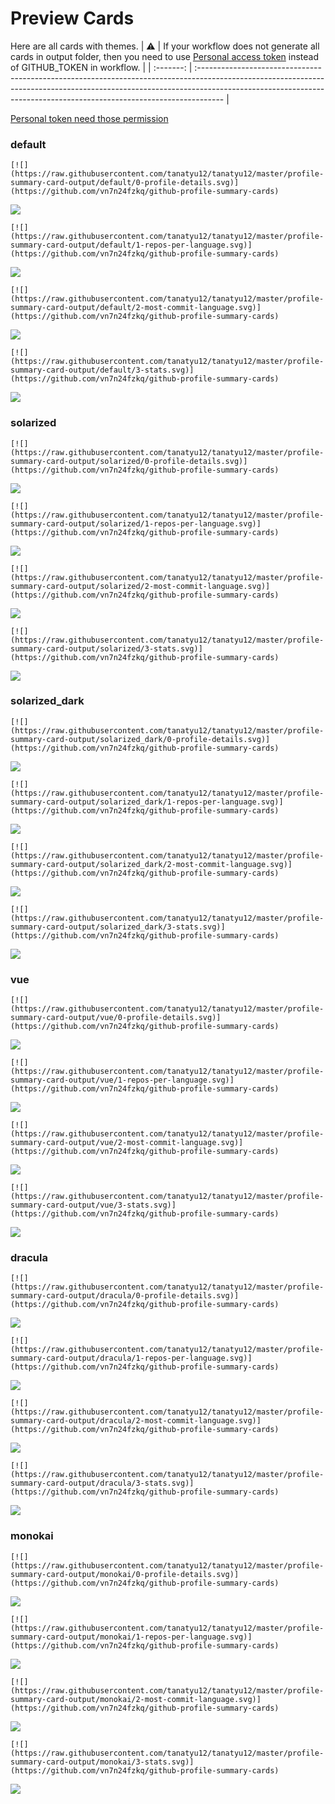 
# Preview Cards

Here are all cards with themes.
| :warning: | If your workflow does not generate all cards in output folder, then you need to use [Personal access token](https://docs.github.com/en/actions/configuring-and-managing-workflows/creating-and-storing-encrypted-secrets) instead of GITHUB_TOKEN in workflow. |
| :-------: | :------------------------------------------------------------------------------------------------------------------------------------------------------------------------------------------------------------------------------------------------ |

[Personal token need those permission](https://github.com/vn7n24fzkq/github-profile-summary-cards/wiki/Personal-access-token-permissions)


### default


```
[![](https://raw.githubusercontent.com/tanatyu12/tanatyu12/master/profile-summary-card-output/default/0-profile-details.svg)](https://github.com/vn7n24fzkq/github-profile-summary-cards)
```
![](https://raw.githubusercontent.com/tanatyu12/tanatyu12/master/profile-summary-card-output/default/0-profile-details.svg)


```
[![](https://raw.githubusercontent.com/tanatyu12/tanatyu12/master/profile-summary-card-output/default/1-repos-per-language.svg)](https://github.com/vn7n24fzkq/github-profile-summary-cards)
```
![](https://raw.githubusercontent.com/tanatyu12/tanatyu12/master/profile-summary-card-output/default/1-repos-per-language.svg)


```
[![](https://raw.githubusercontent.com/tanatyu12/tanatyu12/master/profile-summary-card-output/default/2-most-commit-language.svg)](https://github.com/vn7n24fzkq/github-profile-summary-cards)
```
![](https://raw.githubusercontent.com/tanatyu12/tanatyu12/master/profile-summary-card-output/default/2-most-commit-language.svg)


```
[![](https://raw.githubusercontent.com/tanatyu12/tanatyu12/master/profile-summary-card-output/default/3-stats.svg)](https://github.com/vn7n24fzkq/github-profile-summary-cards)
```
![](https://raw.githubusercontent.com/tanatyu12/tanatyu12/master/profile-summary-card-output/default/3-stats.svg)


### solarized


```
[![](https://raw.githubusercontent.com/tanatyu12/tanatyu12/master/profile-summary-card-output/solarized/0-profile-details.svg)](https://github.com/vn7n24fzkq/github-profile-summary-cards)
```
![](https://raw.githubusercontent.com/tanatyu12/tanatyu12/master/profile-summary-card-output/solarized/0-profile-details.svg)


```
[![](https://raw.githubusercontent.com/tanatyu12/tanatyu12/master/profile-summary-card-output/solarized/1-repos-per-language.svg)](https://github.com/vn7n24fzkq/github-profile-summary-cards)
```
![](https://raw.githubusercontent.com/tanatyu12/tanatyu12/master/profile-summary-card-output/solarized/1-repos-per-language.svg)


```
[![](https://raw.githubusercontent.com/tanatyu12/tanatyu12/master/profile-summary-card-output/solarized/2-most-commit-language.svg)](https://github.com/vn7n24fzkq/github-profile-summary-cards)
```
![](https://raw.githubusercontent.com/tanatyu12/tanatyu12/master/profile-summary-card-output/solarized/2-most-commit-language.svg)


```
[![](https://raw.githubusercontent.com/tanatyu12/tanatyu12/master/profile-summary-card-output/solarized/3-stats.svg)](https://github.com/vn7n24fzkq/github-profile-summary-cards)
```
![](https://raw.githubusercontent.com/tanatyu12/tanatyu12/master/profile-summary-card-output/solarized/3-stats.svg)


### solarized_dark


```
[![](https://raw.githubusercontent.com/tanatyu12/tanatyu12/master/profile-summary-card-output/solarized_dark/0-profile-details.svg)](https://github.com/vn7n24fzkq/github-profile-summary-cards)
```
![](https://raw.githubusercontent.com/tanatyu12/tanatyu12/master/profile-summary-card-output/solarized_dark/0-profile-details.svg)


```
[![](https://raw.githubusercontent.com/tanatyu12/tanatyu12/master/profile-summary-card-output/solarized_dark/1-repos-per-language.svg)](https://github.com/vn7n24fzkq/github-profile-summary-cards)
```
![](https://raw.githubusercontent.com/tanatyu12/tanatyu12/master/profile-summary-card-output/solarized_dark/1-repos-per-language.svg)


```
[![](https://raw.githubusercontent.com/tanatyu12/tanatyu12/master/profile-summary-card-output/solarized_dark/2-most-commit-language.svg)](https://github.com/vn7n24fzkq/github-profile-summary-cards)
```
![](https://raw.githubusercontent.com/tanatyu12/tanatyu12/master/profile-summary-card-output/solarized_dark/2-most-commit-language.svg)


```
[![](https://raw.githubusercontent.com/tanatyu12/tanatyu12/master/profile-summary-card-output/solarized_dark/3-stats.svg)](https://github.com/vn7n24fzkq/github-profile-summary-cards)
```
![](https://raw.githubusercontent.com/tanatyu12/tanatyu12/master/profile-summary-card-output/solarized_dark/3-stats.svg)


### vue


```
[![](https://raw.githubusercontent.com/tanatyu12/tanatyu12/master/profile-summary-card-output/vue/0-profile-details.svg)](https://github.com/vn7n24fzkq/github-profile-summary-cards)
```
![](https://raw.githubusercontent.com/tanatyu12/tanatyu12/master/profile-summary-card-output/vue/0-profile-details.svg)


```
[![](https://raw.githubusercontent.com/tanatyu12/tanatyu12/master/profile-summary-card-output/vue/1-repos-per-language.svg)](https://github.com/vn7n24fzkq/github-profile-summary-cards)
```
![](https://raw.githubusercontent.com/tanatyu12/tanatyu12/master/profile-summary-card-output/vue/1-repos-per-language.svg)


```
[![](https://raw.githubusercontent.com/tanatyu12/tanatyu12/master/profile-summary-card-output/vue/2-most-commit-language.svg)](https://github.com/vn7n24fzkq/github-profile-summary-cards)
```
![](https://raw.githubusercontent.com/tanatyu12/tanatyu12/master/profile-summary-card-output/vue/2-most-commit-language.svg)


```
[![](https://raw.githubusercontent.com/tanatyu12/tanatyu12/master/profile-summary-card-output/vue/3-stats.svg)](https://github.com/vn7n24fzkq/github-profile-summary-cards)
```
![](https://raw.githubusercontent.com/tanatyu12/tanatyu12/master/profile-summary-card-output/vue/3-stats.svg)


### dracula


```
[![](https://raw.githubusercontent.com/tanatyu12/tanatyu12/master/profile-summary-card-output/dracula/0-profile-details.svg)](https://github.com/vn7n24fzkq/github-profile-summary-cards)
```
![](https://raw.githubusercontent.com/tanatyu12/tanatyu12/master/profile-summary-card-output/dracula/0-profile-details.svg)


```
[![](https://raw.githubusercontent.com/tanatyu12/tanatyu12/master/profile-summary-card-output/dracula/1-repos-per-language.svg)](https://github.com/vn7n24fzkq/github-profile-summary-cards)
```
![](https://raw.githubusercontent.com/tanatyu12/tanatyu12/master/profile-summary-card-output/dracula/1-repos-per-language.svg)


```
[![](https://raw.githubusercontent.com/tanatyu12/tanatyu12/master/profile-summary-card-output/dracula/2-most-commit-language.svg)](https://github.com/vn7n24fzkq/github-profile-summary-cards)
```
![](https://raw.githubusercontent.com/tanatyu12/tanatyu12/master/profile-summary-card-output/dracula/2-most-commit-language.svg)


```
[![](https://raw.githubusercontent.com/tanatyu12/tanatyu12/master/profile-summary-card-output/dracula/3-stats.svg)](https://github.com/vn7n24fzkq/github-profile-summary-cards)
```
![](https://raw.githubusercontent.com/tanatyu12/tanatyu12/master/profile-summary-card-output/dracula/3-stats.svg)


### monokai


```
[![](https://raw.githubusercontent.com/tanatyu12/tanatyu12/master/profile-summary-card-output/monokai/0-profile-details.svg)](https://github.com/vn7n24fzkq/github-profile-summary-cards)
```
![](https://raw.githubusercontent.com/tanatyu12/tanatyu12/master/profile-summary-card-output/monokai/0-profile-details.svg)


```
[![](https://raw.githubusercontent.com/tanatyu12/tanatyu12/master/profile-summary-card-output/monokai/1-repos-per-language.svg)](https://github.com/vn7n24fzkq/github-profile-summary-cards)
```
![](https://raw.githubusercontent.com/tanatyu12/tanatyu12/master/profile-summary-card-output/monokai/1-repos-per-language.svg)


```
[![](https://raw.githubusercontent.com/tanatyu12/tanatyu12/master/profile-summary-card-output/monokai/2-most-commit-language.svg)](https://github.com/vn7n24fzkq/github-profile-summary-cards)
```
![](https://raw.githubusercontent.com/tanatyu12/tanatyu12/master/profile-summary-card-output/monokai/2-most-commit-language.svg)


```
[![](https://raw.githubusercontent.com/tanatyu12/tanatyu12/master/profile-summary-card-output/monokai/3-stats.svg)](https://github.com/vn7n24fzkq/github-profile-summary-cards)
```
![](https://raw.githubusercontent.com/tanatyu12/tanatyu12/master/profile-summary-card-output/monokai/3-stats.svg)

